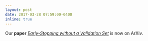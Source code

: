 ```yaml
---
layout: post
date: 2017-03-28 07:59:00-0400
inline: true
---
```


Our **paper** [*Early-Stopping without a Validation Set*](https://arxiv.org/pdf/1703.09580.pdf) is now on ArXiv. 
